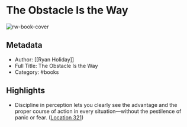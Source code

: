 # The Obstacle Is the Way

![rw-book-cover](https://images-na.ssl-images-amazon.com/images/I/51R9k3G0%2BZL._SL200_.jpg)

## Metadata
- Author: [[Ryan Holiday]]
- Full Title: The Obstacle Is the Way
- Category: #books

## Highlights
- Discipline in perception lets you clearly see the advantage and the proper course of action in every situation—without the pestilence of panic or fear. ([Location 321](https://readwise.io/to_kindle?action=open&asin=B00G3L1B8K&location=321))
